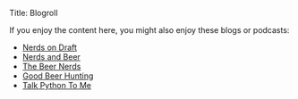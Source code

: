 Title: Blogroll

If you enjoy the content here, you might also enjoy these blogs or podcasts:

* [Nerds on Draft](http://www.nerdsondraft.com/)
* [Nerds and Beer](http://www.nerdsandbeer.com/)
* [The Beer Nerds](http://thebeernerds.net/)
* [Good Beer Hunting](http://goodbeerhunting.com/)
* [Talk Python To Me](http://www.talkpythontome.com)
